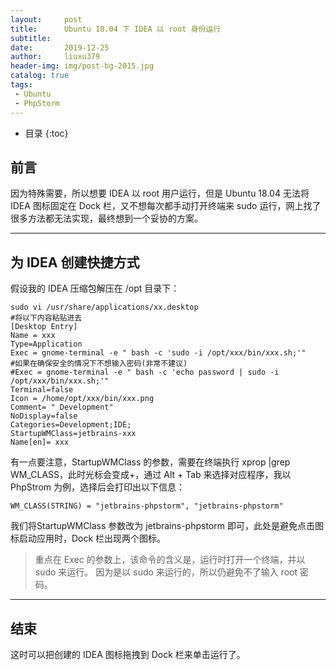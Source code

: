 ```yaml
---
layout:     post
title:      Ubuntu 18.04 下 IDEA 以 root 身份运行
subtitle:   
date:       2019-12-25
author:     liuxu379
header-img: img/post-bg-2015.jpg
catalog: true
tags:
 - Ubuntu
 - PhpStorm
---
```


* 目录
  {:toc}

## 前言

因为特殊需要，所以想要 IDEA 以 root 用户运行，但是 Ubuntu 18.04 无法将 IDEA 图标固定在 Dock 栏，又不想每次都手动打开终端来 sudo 运行，网上找了很多方法都无法实现，最终想到一个妥协的方案。

***
## 为 IDEA 创建快捷方式
假设我的 IDEA 压缩包解压在 /opt 目录下：
```
sudo vi /usr/share/applications/xx.desktop
#将以下内容粘贴进去
[Desktop Entry]
Name = xxx
Type=Application
Exec = gnome-terminal -e " bash -c 'sudo -i /opt/xxx/bin/xxx.sh;'"
#如果在确保安全的情况下不想输入密码(非常不建议)
#Exec = gnome-terminal -e " bash -c 'echo password | sudo -i /opt/xxx/bin/xxx.sh;'"
Terminal=false
Icon = /home/opt/xxx/bin/xxx.png
Comment= " Development"
NoDisplay=false
Categories=Development;IDE;
StartupWMClass=jetbrains-xxx
Name[en]= xxx
```
有一点要注意，StartupWMClass 的参数，需要在终端执行 xprop |grep WM_CLASS，此时光标会变成+，通过 Alt + Tab 来选择对应程序，我以 PhpStrom 为例，选择后会打印出以下信息：
```
WM_CLASS(STRING) = "jetbrains-phpstorm", "jetbrains-phpstorm"
```
我们将StartupWMClass 参数改为  jetbrains-phpstorm 即可，此处是避免点击图标启动应用时，Dock 栏出现两个图标。
> 重点在 Exec 的参数上，该命令的含义是，运行时打开一个终端，并以 sudo 来运行。
> 因为是以 sudo 来运行的，所以仍避免不了输入 root 密码。

***

## 结束

这时可以把创建的 IDEA 图标拖拽到 Dock 栏来单击运行了。

